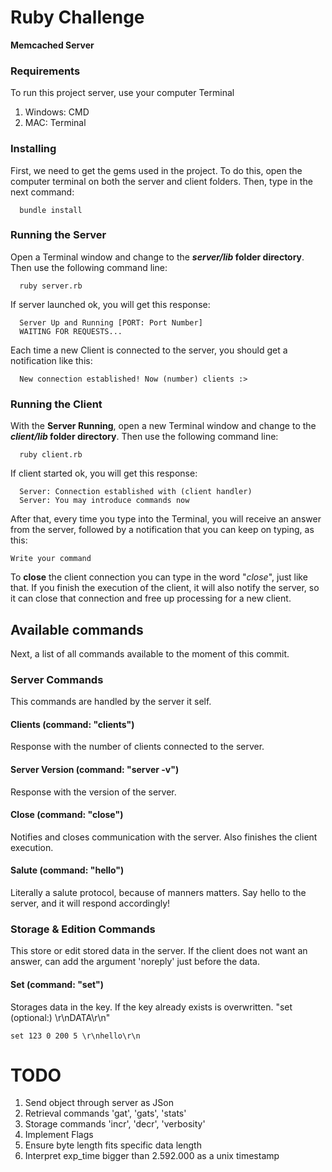 # Ruby Challenge
**Memcached Server**

### Requirements
To run this project server, use your computer Terminal
1. Windows: CMD
2. MAC: Terminal

### Installing
First, we need to get the gems used in the project. To do this, open the computer terminal on both the server and client folders.
Then, type in the next command:
```
  bundle install
```

### Running the Server
Open a Terminal window and change to the **_server/lib_ folder directory**. Then use the following command line:
```
  ruby server.rb
```

If server launched ok, you will get this response:
```
  Server Up and Running [PORT: Port Number]
  WAITING FOR REQUESTS...
```
Each time a new Client is connected to the server, you should get a notification like this:
```
  New connection established! Now (number) clients :>
```


### Running the Client
With the **Server Running**, open a new Terminal window and change to the **_client/lib_ folder directory**. Then use the following command line:
```
  ruby client.rb
```

If client started ok, you will get this response:
```
  Server: Connection established with (client handler)
  Server: You may introduce commands now
```
After that, every time you type into the Terminal, you will receive an answer from the server, followed by a notification that you can keep on typing, as this:
```
Write your command
```

To **close** the client connection you can type in the word "*close*", just like that. If you finish the execution of the client, it will also notify the server, so it can close that connection and free up processing for a new client.

## Available commands

Next, a list of all commands available to the moment of this commit.

### Server Commands
This commands are handled by the server it self.
#### Clients (command: "clients")
Response with the number of clients connected to the server.
#### Server Version (command: "server -v")
Response with the version of the server.
#### Close (command: "close")
Notifies and closes communication with the server. Also finishes the client execution.
#### Salute (command: "hello")
Literally a salute protocol, because of manners matters. Say hello to the server, and it will respond accordingly!

### Storage & Edition Commands
This store or edit stored data in the server. If the client does not want an answer, can add the argument 'noreply' just before the data.
#### Set (command: "set")
Storages data in the key. If the key already exists is overwritten.
"set <key> <flags> <ttl> <bytes> (optional:<noreply>) \r\nDATA\r\n"
```
set 123 0 200 5 \r\nhello\r\n
```

# TODO

1. Send object through server as JSon
2. Retrieval commands 'gat', 'gats', 'stats'
3. Storage commands 'incr', 'decr', 'verbosity'
4. Implement Flags
5. Ensure byte length fits specific data length
6. Interpret exp_time bigger than 2.592.000 as a unix timestamp
